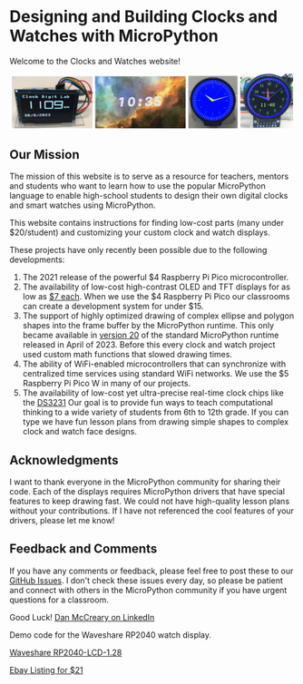 # Designing and Building Clocks and Watches with MicroPython

Welcome to the Clocks and Watches website!

![Banner](./img/banner.png)

## Our Mission

The mission of this website is to serve as a resource for teachers, mentors and
students who want to learn how to use the popular MicroPython language
to enable high-school students to design their own digital clocks and smart watches using MicroPython. 

This website contains instructions for finding low-cost parts 
(many under $20/student) and customizing your custom clock and watch displays.

These projects have only recently been possible due to the following developments:

1. The 2021 release of the powerful $4 Raspberry Pi Pico microcontroller.
1. The availability of low-cost high-contrast OLED and TFT displays for as low as [$7 each](https://www.ebay.com/sch/i.html?_nkw=watch+SPI+240x240+display).  When we use the $4 Raspberry Pi Pico our classrooms can create a development system for under $15.
2. The support of highly optimized drawing of complex ellipse and polygon shapes into the frame buffer by the MicroPython runtime. This only became available in [version 20](https://github.com/micropython/micropython/releases/tag/v1.20.0) of the standard MicroPython runtime released in April of 2023.  Before this every clock and watch project used custom math functions that slowed drawing times.
3. The ability of WiFi-enabled microcontrollers that can synchronize with centralized time services using
standard WiFi networks. We use the $5 Raspberry Pi Pico W in many of our projects.
4. The availability of low-cost yet ultra-precise real-time clock chips like the [DS3231](./glossary.md#ds3231)
Our goal is to provide fun ways to teach computational thinking to a wide variety of students from 6th to 12th grade.  If you can type we have fun lesson plans from drawing simple shapes to complex clock and watch face designs.

## Acknowledgments

I want to thank everyone in the MicroPython community for sharing their code.  Each of the displays requires MicroPython drivers that have special features to keep drawing fast.  We could not have high-quality lesson plans without your contributions.  If I have not referenced the
cool features of your drivers, please let me know!

## Feedback and Comments

If you have any comments or feedback, please feel free to post these to our [GitHub Issues](https://github.com/dmccreary/micropython-watch/issues).  I don't check these issues every day, so please be patient and connect with others
in the MicroPython community if you have urgent questions for a classroom.

Good Luck! [Dan McCreary on LinkedIn](https://www.linkedin.com/in/danmccreary/)

Demo code for the Waveshare RP2040 watch display.

[Waveshare RP2040-LCD-1.28](https://www.waveshare.com/wiki/RP2040-LCD-1.28)

[Ebay Listing for $21](https://www.ebay.com/itm/265865445423)